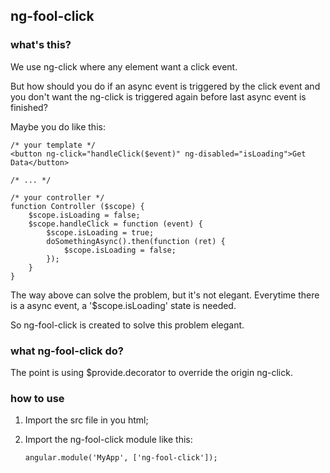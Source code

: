 ## ng-fool-click

### what's this?
 We use ng-click where any element want a click event. 

 But how should you do if an async event is triggered by the click event and you don't want the ng-click is triggered again before last async event is finished? 
 
 Maybe you do like this:
 
```
/* your template */
<button ng-click="handleClick($event)" ng-disabled="isLoading">Get Data</button>

/* ... */

/* your controller */
function Controller ($scope) {
    $scope.isLoading = false;
    $scope.handleClick = function (event) {
        $scope.isLoading = true;
        doSomethingAsync().then(function (ret) {
            $scope.isLoading = false;
        });
    }
}
```

 The way above can solve the problem, but it's not elegant. Everytime there is a async event, a '\$scope.isLoading' state is needed.
 
 So ng-fool-click is created to solve this problem elegant. 

### what ng-fool-click do?
 The point is using $provide.decorator to override the origin ng-click.
 
### how to use

 1. Import the src file in you html;
 2. Import the ng-fool-click module like this:
 
    ```
    angular.module('MyApp', ['ng-fool-click']);
    ```
